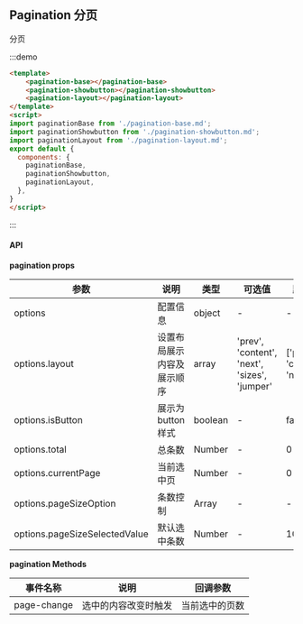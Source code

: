 ## Pagination 分页

分页

:::demo

```html
<template>
    <pagination-base></pagination-base>
    <pagination-showbutton></pagination-showbutton>
    <pagination-layout></pagination-layout>
</template>
<script>
import paginationBase from './pagination-base.md';
import paginationShowbutton from './pagination-showbutton.md';
import paginationLayout from './pagination-layout.md';
export default {
  components: {
    paginationBase,
    paginationShowbutton,
    paginationLayout,
  },
}
</script>
```
:::


#### API

**pagination props**

| 参数      | 说明          | 类型      | 可选值                           | 默认值  |
|---------- |-------------- |---------- |--------------------------------  |-------- |
| options | 配置信息 | object | - | - |
| options.layout | 设置布局展示内容及展示顺序 | array | 'prev', 'content', 'next', 'sizes', 'jumper' | ['prev', 'content', 'next'] |
| options.isButton  | 展示为button样式 | boolean | - | false |
| options.total | 总条数 | Number | - | 0 |
| options.currentPage |当前选中页 | Number | - | 0 |
| options.pageSizeOption | 条数控制 | Array | - | - |
| options.pageSizeSelectedValue | 默认选中条数 | Number | - | 10 |


**pagination Methods**

| 事件名称 | 说明 | 回调参数 |
|---------- |-------- |---------- |
| page-change | 选中的内容改变时触发 | 当前选中的页数 |


